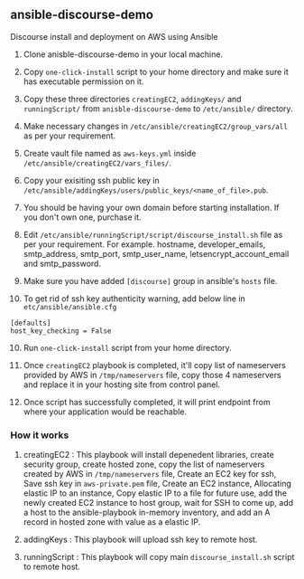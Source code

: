 ## ansible-discourse-demo
Discourse install and deployment on AWS using Ansible

1. Clone anisble-discourse-demo in your local machine.

2. Copy `one-click-install` script to your home directory and make sure it has executable permission on it.

3. Copy these three directories `creatingEC2`, `addingKeys/` and `runningScript/` from `anisble-discourse-demo` to `/etc/ansible/` directory.

4. Make necessary changes in `/etc/ansible/creatingEC2/group_vars/all` as per your requirement.

5. Create vault file named as `aws-keys.yml` inside `/etc/ansible/creatingEC2/vars_files/`.

6. Copy your exisiting ssh public key in `/etc/ansible/addingKeys/users/public_keys/<name_of_file>.pub`.

7. You should be having your own domain before starting installation. If you don't own one, purchase it.

8. Edit `/etc/ansible/runningScript/script/discourse_install.sh` file as per your requirement. For example. hostname, developer_emails, smtp_address, smtp_port, smtp_user_name, letsencrypt_account_email and smtp_password.

9. Make sure you have added `[discourse]` group in ansible's `hosts` file.

10. To get rid of ssh key authenticity warning, add below line in `etc/ansible/ansible.cfg`
```
[defaults]
host_key_checking = False
  ```
10. Run `one-click-install` script from your home directory.

11. Once `creatingEC2` playbook is completed, it'll copy list of nameservers provided by AWS in `/tmp/nameservers` file, copy those 4 nameservers and replace it in your hosting site from control panel.

12. Once script has successfully completed, it will print endpoint from where your application would be reachable.

### How it works

1. creatingEC2 : This playbook will install depenedent libraries, create security group, create hosted zone, copy the list of nameservers created by AWS in `/tmp/nameservers` file, Create an EC2 key for ssh, Save ssh key in `aws-private.pem` file, Create an EC2 instance, Allocating elastic IP to an instance, Copy elastic IP to a file for future use, add the newly created EC2 instance to host group, wait for SSH to come up, add a host to the ansible-playbook in-memory inventory, and add an A record in hosted zone with value as a elastic IP.

2. addingKeys : This playbook will upload ssh key to remote host.

3. runningScript : This playbook will copy main `discourse_install.sh` script to remote host.

